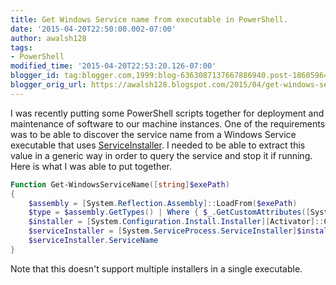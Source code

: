 ```yaml
---
title: Get Windows Service name from executable in PowerShell.
date: '2015-04-20T22:50:00.002-07:00'
author: awalsh128
tags:
- PowerShell
modified_time: '2015-04-20T22:53:20.126-07:00'
blogger_id: tag:blogger.com,1999:blog-6363087137667886940.post-1860596437713208243
blogger_orig_url: https://awalsh128.blogspot.com/2015/04/get-windows-service-name-from.html
---
```


I was recently putting some PowerShell scripts together for deployment
and maintenance of software to our machine instances. One of the
requirements was to be able to discover the service name from a Windows
Service executable that uses
[ServiceInstaller](https://msdn.microsoft.com/en-us/library/system.serviceprocess.serviceinstaller%28v=vs.110%29.aspx).
I needed to be able to extract this value in a generic way in order to
query the service and stop it if running. Here is what I was able to put
together.

``` powershell
Function Get-WindowsServiceName([string]$exePath)
{
    $assembly = [System.Reflection.Assembly]::LoadFrom($exePath)
    $type = $assembly.GetTypes() | Where { $_.GetCustomAttributes([System.ComponentModel.RunInstallerAttribute], 0).Length -gt 0 } | Select -First 1
    $installer = [System.Configuration.Install.Installer][Activator]::CreateInstance($type)
    $serviceInstaller = [System.ServiceProcess.ServiceInstaller]$installer.Installers[0]
    $serviceInstaller.ServiceName
}
```

Note that this doesn\'t support multiple installers in a single
executable.
